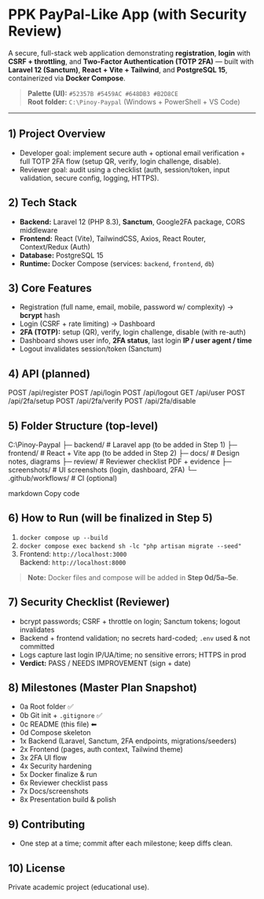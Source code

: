 # PPK PayPal-Like App (with Security Review)

A secure, full-stack web application demonstrating **registration**, **login** with **CSRF + throttling**, and **Two-Factor Authentication (TOTP 2FA)** — built with **Laravel 12 (Sanctum)**, **React + Vite + Tailwind**, and **PostgreSQL 15**, containerized via **Docker Compose**.

> **Palette (UI):** `#52357B #5459AC #648DB3 #B2D8CE`  
> **Root folder:** `C:\Pinoy-Paypal` (Windows + PowerShell + VS Code)

---

## 1) Project Overview
- Developer goal: implement secure auth + optional email verification + full TOTP 2FA flow (setup QR, verify, login challenge, disable).
- Reviewer goal: audit using a checklist (auth, session/token, input validation, secure config, logging, HTTPS).

## 2) Tech Stack
- **Backend:** Laravel 12 (PHP 8.3), **Sanctum**, Google2FA package, CORS middleware  
- **Frontend:** React (Vite), TailwindCSS, Axios, React Router, Context/Redux (Auth)  
- **Database:** PostgreSQL 15  
- **Runtime:** Docker Compose (services: `backend`, `frontend`, `db`)

## 3) Core Features
- Registration (full name, email, mobile, password w/ complexity) → **bcrypt** hash
- Login (CSRF + rate limiting) → Dashboard
- **2FA (TOTP):** setup (QR), verify, login challenge, disable (with re-auth)
- Dashboard shows user info, **2FA status**, last login **IP / user agent / time**
- Logout invalidates session/token (Sanctum)

## 4) API (planned)
POST /api/register
POST /api/login
POST /api/logout
GET /api/user
POST /api/2fa/setup
POST /api/2fa/verify
POST /api/2fa/disable

## 5) Folder Structure (top-level)
C:\Pinoy-Paypal
├─ backend/ # Laravel app (to be added in Step 1)
├─ frontend/ # React + Vite app (to be added in Step 2)
├─ docs/ # Design notes, diagrams
├─ review/ # Reviewer checklist PDF + evidence
├─ screenshots/ # UI screenshots (login, dashboard, 2FA)
└─ .github/workflows/ # CI (optional)

markdown
Copy code

## 6) How to Run (will be finalized in Step 5)
1. `docker compose up --build`
2. `docker compose exec backend sh -lc "php artisan migrate --seed"`
3. Frontend: `http://localhost:3000`  
   Backend: `http://localhost:8000`

> **Note:** Docker files and compose will be added in **Step 0d/5a–5e**.

## 7) Security Checklist (Reviewer)
- bcrypt passwords; CSRF + throttle on login; Sanctum tokens; logout invalidates
- Backend + frontend validation; no secrets hard-coded; `.env` used & not committed
- Logs capture last login IP/UA/time; no sensitive errors; HTTPS in prod  
- **Verdict:** PASS / NEEDS IMPROVEMENT (sign + date)

## 8) Milestones (Master Plan Snapshot)
- 0a Root folder ✅
- 0b Git init + `.gitignore` ✅
- 0c README (this file) ⬅
- 0d Compose skeleton
- 1x Backend (Laravel, Sanctum, 2FA endpoints, migrations/seeders)
- 2x Frontend (pages, auth context, Tailwind theme)
- 3x 2FA UI flow
- 4x Security hardening
- 5x Docker finalize & run
- 6x Reviewer checklist pass
- 7x Docs/screenshots
- 8x Presentation build & polish

## 9) Contributing
- One step at a time; commit after each milestone; keep diffs clean.

## 10) License
Private academic project (educational use).